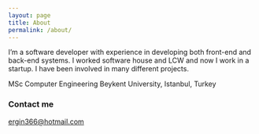 ```yaml
---
layout: page
title: About
permalink: /about/
---
```


I’m a software developer with experience in developing both front-end and back-end systems.
I worked software house and LCW and now I work in a startup. I have been involved in many different projects.

MSc Computer Engineering Beykent University, Istanbul, Turkey

### Contact me

[ergin366@hotmail.com](mailto:ergin366@hotmail.com)
